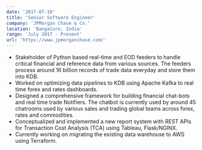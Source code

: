 ```yaml
---
date: '2017-07-10'
title: 'Senior Software Engineer'
company: 'JPMorgan Chase & Co.'
location: 'Bangalore, India'
range: 'July 2017 - Present'
url: 'https://www.jpmorganchase.com/'
---
```


- Stakeholder of Python based real-time and EOD feeders to handle critical financial and reference data from various sources. The feeders process around 16 billion records of trade data everyday and store them into KDB.
- Worked on optimizing data pipelines to KDB using Apache Kafka to real time forex and rates dashboards.
- Designed a comprehensive framework for building financial chat-bots and real time trade Notifiers. The chatbot is currently used by around 45 chatrooms used by various sales and trading global teams across forex, rates and commodities.
- Conceptualized and implemented a new report system with REST APIs for Transaction Cost Analysis (TCA) using Tableau, Flask/NGINX.
- Currently working on migrating the existing data warehouse to AWS using Terraform.
